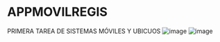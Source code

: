 # APPMOVILREGIS
PRIMERA TAREA DE SISTEMAS MÓVILES Y UBICUOS
![image](https://github.com/emilymirand/APPMOVILREGIS/assets/125322859/6a78f2d5-ec46-4903-a2e1-b57070cf813b)
![image](https://github.com/emilymirand/APPMOVILREGIS/assets/125322859/ab814d12-9852-45e1-973c-5a2201692acd)

